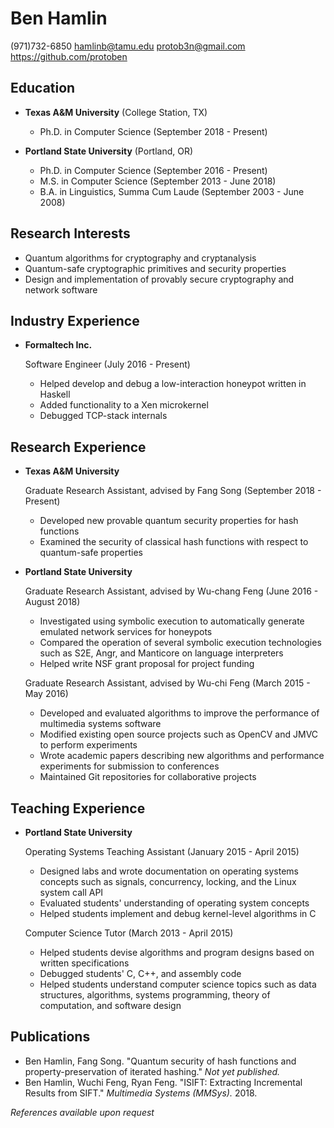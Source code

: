 Ben Hamlin
==========

(971)732-6850
<hamlinb@tamu.edu>
<protob3n@gmail.com>
<https://github.com/protoben>


Education
---------

*   **Texas A&M University** (College Station, TX)

    + Ph.D. in Computer Science (September 2018 - Present)

*   **Portland State University** (Portland, OR)

    + Ph.D. in Computer Science (September 2016 - Present)
    + M.S. in Computer Science (September 2013 - June 2018)
    + B.A. in Linguistics, Summa Cum Laude (September 2003 - June 2008)


Research Interests
------------------

* Quantum algorithms for cryptography and cryptanalysis
* Quantum-safe cryptographic primitives and security properties
* Design and implementation of provably secure cryptography and network software


Industry Experience
-------------------

*   **Formaltech Inc.**

    Software Engineer (July 2016 - Present)

    + Helped develop and debug a low-interaction honeypot written in Haskell
    + Added functionality to a Xen microkernel
    + Debugged TCP-stack internals


Research Experience
-------------------

*   **Texas A&M University**

    Graduate Research Assistant, advised by Fang Song (September 2018 - Present)

    + Developed new provable quantum security properties for hash functions
    + Examined the security of classical hash functions with respect to
      quantum-safe properties

*   **Portland State University**

    Graduate Research Assistant, advised by Wu-chang Feng (June 2016 - August 2018)

    + Investigated using symbolic execution to automatically generate emulated
      network services for honeypots
    + Compared the operation of several symbolic execution technologies such as
      S2E, Angr, and Manticore on language interpreters
    + Helped write NSF grant proposal for project funding

    Graduate Research Assistant, advised by Wu-chi Feng (March 2015 - May 2016)

    + Developed and evaluated algorithms to improve the performance of
      multimedia systems software
    + Modified existing open source projects such as OpenCV and JMVC to
      perform experiments
    + Wrote academic papers describing new algorithms and performance
      experiments for submission to conferences
    + Maintained Git repositories for collaborative projects


Teaching Experience
-------------------

*   **Portland State University**

    Operating Systems Teaching Assistant (January 2015 - April 2015)

    + Designed labs and wrote documentation on operating systems concepts
      such as signals, concurrency, locking, and the Linux system call API
    + Evaluated students' understanding of operating system concepts
    + Helped students implement and debug kernel-level algorithms in C

    Computer Science Tutor (March 2013 - April 2015)

    + Helped students devise algorithms and program designs based on written
      specifications
    + Debugged students' C, C++, and assembly code
    + Helped students understand computer science topics such as data
      structures, algorithms, systems programming, theory of computation, and
      software design


Publications
------------

* Ben Hamlin, Fang Song. "Quantum security of hash functions and
  property-preservation of iterated hashing." *Not yet published.*
* Ben Hamlin, Wuchi Feng, Ryan Feng. "ISIFT: Extracting Incremental Results from
  SIFT." *Multimedia Systems (MMSys).* 2018.


*References available upon request*
